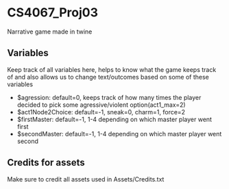 # CS4067_Proj03
Narrative game made in twine

## Variables
Keep track of all variables here, helps to know what the game keeps track of and also allows us to change text/outcomes based on some of these variables
* $agression: default=0, keeps track of how many times the player decided to pick some agressive/violent option(act1_max=2)
* $act1Node2Choice: default=-1, sneak=0, charm=1, force=2
* $firstMaster: default=-1, 1-4 depending on which master player went first
* $secondMaster: default=-1, 1-4 depending on which master player went second

## Credits for assets
Make sure to credit all assets used in Assets/Credits.txt
